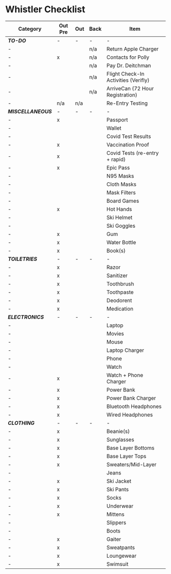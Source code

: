 # Whistler Checklist

|Category|Out Pre|Out|Back|Item|
|---|---|---|---|---|
|***TO-DO***|-|-|-|-|
|-|||n/a|Return Apple Charger|
|-|x||n/a|Contacts for Polly|
|-|||n/a|Pay Dr. Deitchman|
|-|||n/a|Flight Check-In Activities (Verifly)|
|-|||n/a|ArriveCan (72 Hour Registration)|
|-|n/a|n/a||Re-Entry Testing|
|***MISCELLANEOUS***|-|-|-|-|
|-|x|||Passport|
|-||||Wallet|
|-||||Covid Test Results|
|-|x|||Vaccination Proof|
|-|x|||Covid Tests (re-entry + rapid)|
|-|x|||Epic Pass|
|-||||N95 Masks|
|-||||Cloth Masks|
|-||||Mask Filters|
|-||||Board Games|
|-|x|||Hot Hands|
|-||||Ski Helmet|
|-||||Ski Goggles|
|-|x|||Gum|
|-|x|||Water Bottle|
|-|x|||Book(s)|
|***TOILETRIES***|-|-|-|-|
|-|x|||Razor|
|-|x|||Sanitizer|
|-|x|||Toothbrush|
|-|x|||Toothpaste|
|-|x|||Deodorent|
|-|x|||Medication|
|***ELECTRONICS***|-|-|-|-|
|-||||Laptop|
|-||||Movies|
|-||||Mouse|
|-||||Laptop Charger|
|-||||Phone|
|-||||Watch|
|-|x|||Watch + Phone Charger|
|-|x|||Power Bank|
|-|x|||Power Bank Charger|
|-|x|||Bluetooth Headphones|
|-|x|||Wired Headphones|
|***CLOTHING***|-|-|-|-|
|-|x|||Beanie(s)|
|-|x|||Sunglasses|
|-|x|||Base Layer Bottoms|
|-|x|||Base Layer Tops|
|-|x|||Sweaters/Mid-Layer|
|-||||Jeans|
|-|x|||Ski Jacket|
|-|x|||Ski Pants|
|-|x|||Socks|
|-|x|||Underwear|
|-|x|||Mittens|
|-||||Slippers|
|-||||Boots|
|-|x|||Gaiter|
|-|x|||Sweatpants|
|-|x|||Loungewear|
|-|x|||Swimsuit|
